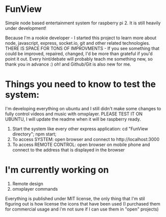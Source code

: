 # FunView
Simple node based entertainment system for raspberry pi 2. It is still heavily under development!

Because I'm a rookie developer - I started this project to learn more about node, javascript, express, socket.io, git and other related technologies. THERE IS SPACE FOR TONS OF IMPROVMENTS - If you see something that could be improved, repaired, changed, I'd be more than grateful if you'd point it out. Every hint/debate will probably teach me something new, so thank you in advance :) oh! and Github/Git is also new for me.

# Things you need to know to test the system:

I'm developing everything on ubuntu and I still didn't make some changes to fully control videos and music with omxplayer. PLEASE TEST IT ON UBUNTU, I will update the readme when it will be raspberry ready.

1. Start the system like every other express application: cd "FunView directory"; npm start;
2. To access SYSTEM: open browser and connect to http://localhost:3000
3. To access REMOTE CONTROL: open browser on mobile phone and connect to the address that is displayed in the browser

# I'm currently working on

1. Remote design
2. omxplayer commands

Everything is published under MIT license, the only thing that I'm stil figuring out is how license the icons that have been used (I purchased them for commercial usage and i'm not sure if I can use them in "open" projects)



